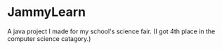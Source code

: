 # JammyLearn

A java project I made for my school's science fair. (I got 4th place in the computer science catagory.)
